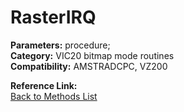 # RasterIRQ

**Parameters:** procedure;  
**Category:** VIC20 bitmap mode routines  
**Compatibility:** AMSTRADCPC, VZ200  

**Reference Link:**  
[Back to Methods List](../../SUMMARY.md)
